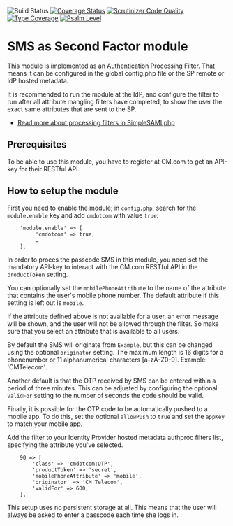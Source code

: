 ![Build Status](https://github.com/tvdijen/simplesamlphp-module-cmdotcom/workflows/CI/badge.svg?branch=master)
[![Coverage Status](https://codecov.io/gh/tvdijen/simplesamlphp-module-cmdotcom/branch/master/graph/badge.svg)](https://codecov.io/gh/tvdijen/simplesamlphp-module-cmdotcom)
[![Scrutinizer Code Quality](https://scrutinizer-ci.com/g/tvdijen/simplesamlphp-module-cmdotcom/badges/quality-score.png?b=master)](https://scrutinizer-ci.com/g/tvdijen/simplesamlphp-module-cmdotcom/?branch=master)
[![Type Coverage](https://shepherd.dev/github/tvdijen/simplesamlphp-module-cmdotcom/coverage.svg)](https://shepherd.dev/github/tvdijen/simplesamlphp-module-cmdotcom)
[![Psalm Level](https://shepherd.dev/github/tvdijen/simplesamlphp-module-cmdotcom/level.svg)](https://shepherd.dev/github/tvdijen/simplesamlphp-module-cmdotcom)

SMS as Second Factor module
===========================

<!-- {{TOC}} -->


This module is implemented as an Authentication Processing Filter. That 
means it can be configured in the global config.php file or the SP remote or 
IdP hosted metadata.

It is recommended to run the module at the IdP, and configure the filter to run after all attribute mangling
filters have completed, to show the user the exact same attributes that are sent to the SP.

  * [Read more about processing filters in SimpleSAMLphp](simplesamlphp-authproc)


Prerequisites
-------------

To be able to use this module, you have to register at CM.com to get an API-key for their RESTful API.


How to setup the module
-----------------------

First you need to enable the module; in `config.php`, search for the
`module.enable` key and add `cmdotcom` with value `true`:

```
    'module.enable' => [
         'cmdotcom' => true,
         …
    ],
```

In order to proces the passcode SMS in this module, you need set the mandatory API-key
to interact with the CM.com RESTful API in the `productToken` setting.

You can optionally set the `mobilePhoneAttribute` to the name of the attribute that
contains the user's mobile phone number. The default attribute if this setting is left out is `mobile`.

If the attribute defined above is not available for a user, an error message will be shown,
and the user will not be allowed through the filter. So make sure that you select an attribute that is available to all users.

By default the SMS will originate from `Example`, but this can be changed using the optional `originator` setting.
The maximum length is 16 digits for a phonenumber or 11 alphanumerical characters [a-zA-Z0-9]. Example: 'CMTelecom'.

Another default is that the OTP received by SMS can be entered within a period of three minutes. This can
be adjusted by configuring the optional `validFor` setting to the number of seconds the code should be valid.

Finally, it is possible for the OTP code to be automatically pushed to a mobile app. To do this, set the
optional `allowPush` to `true` and set the `appKey` to match your mobile app.

Add the filter to your Identity Provider hosted metadata authproc filters
list, specifying the attribute you've selected.

```
    90 => [
        'class' => 'cmdotcom:OTP',
        'productToken' => 'secret',
        'mobilePhoneAttribute' => 'mobile',
        'originator' => 'CM Telecom',
        'validFor' => 600,
    ],
```

This setup uses no persistent storage at all. This means that the user will
always be asked to enter a passcode each time she logs in.
